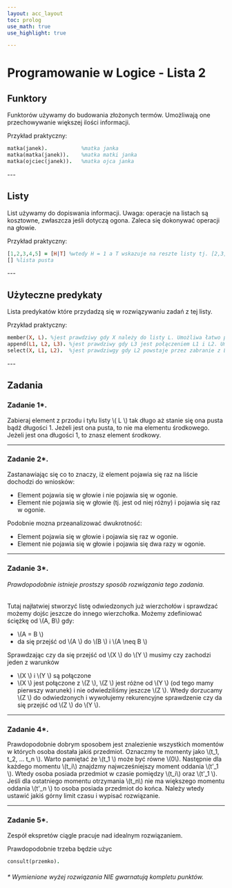 ```yaml
---
layout: acc_layout
toc: prolog
use_math: true
use_highlight: true

---
```


# Programowanie w Logice - Lista 2

## Funktory

Funktorów używamy do budowania złożonych termów. Umożliwają one przechowywanie większej ilości informacji.

Przykład praktyczny:
```prolog
matka(janek).           %matka janka
matka(matka(janek)).    %matka matki janka
matka(ojciec(janek)).   %matka ojca janka
```
<p></p>
---

## Listy

List używamy do dopiswania informacji. Uwaga: operacje na listach są kosztowne, zwłaszcza jeśli dotyczą ogona.
Zaleca się dokonywać operacji na głowie.

Przykład praktyczny:
```prolog
[1,2,3,4,5] = [H|T] %wtedy H = 1 a T wskazuje na reszte listy tj. [2,3,4,5]
[] %lista pusta
```
<p></p>
---

## Użyteczne predykaty

Lista predykatów które przydadzą się w rozwiązywaniu zadań z tej listy.

Przykład praktyczny:
```prolog
member(X, L). %jest prawdziwy gdy X należy do listy L. Umożliwa łatwo przejście wszystkich elementów z Listy
append(L1, L2, L3). %jest prawdziwy gdy L3 jest połączeniem L1 i L2. Umożliwia łatwe łączenie list.
select(X, L1, L2).  %jest prawdziwgy gdy L2 powstaje przez zabranie z L1 jednego elementu X.
```
<p></p>
---

## Zadania

### Zadanie 1*.

Zabieraj element z przodu i tyłu listy \\( L \\) tak długo aż stanie się ona pusta bądź długości 1.
Jeżeli jest ona pusta, to nie ma elementu środkowego.
Jeżeli jest ona długości 1, to znasz element środkowy.

---

### Zadanie 2*.

Zastanawiając się co to znaczy, iż element pojawia się raz na liście dochodzi do wniosków:

* Element pojawia się w głowie i nie pojawia się w ogonie.
* Element nie pojawia się w głowie (tj. jest od niej różny) i pojawia się raz w ogonie.

Podobnie mozna przeanalizować dwukrotność:

* Element pojawia się w głowie i pojawia się raz w ogonie.
* Element nie pojawia się w głowie i pojawia się dwa razy w ogonie.

---

### Zadanie 3*.

###### Prawdopodobnie istnieje prostszy sposób rozwiązania tego zadania.

Tutaj najłatwiej stworzyć listę odwiedzonych już wierzchołów i sprawdzać możemy dojśc jeszcze do innego wierzchołka.
Możemy zdefiniować ściężkę od \\(A, B\\) gdy:
* \\(A = B \\)
* da się przejść od \\(A \\) do \\(B \\) i \\(A \neq B \\)

Sprawdzając czy da się przejść od \\(X \\) do \\(Y \\) musimy czy zachodzi jeden z warunków
* \\(X \\) i \\(Y \\) są połączone
* \\(X \\) jest połączone z \\(Z \\), \\(Z \\) jest różne od \\(Y \\) (od tego mamy pierwszy warunek) i nie odwiedziliśmy jeszcze \\(Z \\).
Wtedy dorzucamy \\(Z \\) do odwiedzonych i wywołujemy rekurencyjne sprawdzenie czy da się przejść od \\(Z \\) do \\(Y \\).


---

### Zadanie 4*.

Prawdopodobnie dobrym sposobem jest znalezienie wszystkich momentów w których osoba dostała jakiś przedmiot. Oznaczmy te momenty jako \\(t_1, t_2, ... t_n \\).
Warto pamiętać że \\(t_1 \\) może być równe \\(0\\).
Następnie dla każdego momentu \\(t_i\\) znajdzmy najwcześniejszy moment oddania \\(t'_1 \\). Wtedy osoba posiada przedmiot
w czasie pomiędzy \\(t_i\\) oraz \\(t'_1 \\). Jeśli dla ostatniego momentu otrzymania \\(t_n\\) nie ma większego  momentu oddania \\(t'_n \\) to osoba posiada przedmiot do końca. Należy wtedy ustawić jakiś górny limit czasu i wypisać rozwiązanie.

---

### Zadanie 5*.

Zespół ekspretów ciągle pracuje nad idealnym rozwiązaniem.

Prawdopodobnie trzeba będzie użyc

```prolog
consult(przemko).
```

###### * Wymienione wyżej rozwiązania NIE gwarnatują kompletu punktów.
